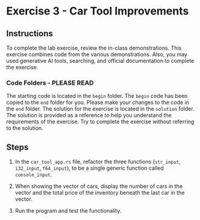 # Exercise 3 - Car Tool Improvements

## Instructions

To complete the lab exercise, review the in-class demonstrations. This exercise combines code from the various demonstrations. Also, you may used generative AI tools, searching, and official documentation to complete the exercise.

### Code Folders - PLEASE READ

The starting code is located in the `begin` folder. The `begin` code has been copied to the `end` folder for you. Please make your changes to the code in the `end` folder. The solution for the exercise is located in the `solution`  folder. The solution is provided as a reference to help you understand the requirements of the exercise. Try to complete the exercise without referring to the solution.

## Steps

1. In the `car_tool_app.rs` file, refactor the three functions (`str_input`, `i32_input`, `f64_input`), to be a single generic function called `console_input`.

2. When showing the vector of cars, display the number of cars in the vector and the total price of the inventory beneath the last car in the vector.

3. Run the program and test the functionality.